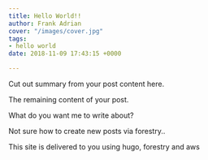 ```yaml
---
title: Hello World!!
author: Frank Adrian
cover: "/images/cover.jpg"
tags:
- hello world
date: 2018-11-09 17:43:15 +0000

---
```

Cut out summary from your post content here.

<!--more-->

The remaining content of your post.

What do you want me to write about?

Not sure how to create new posts via forestry..

This site is delivered to you using hugo, forestry and aws